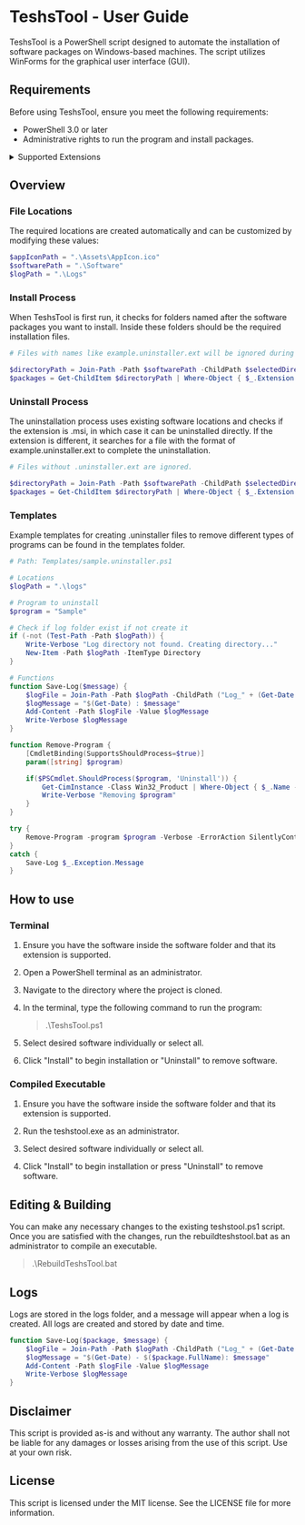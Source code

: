 # TeshsTool - User Guide

TeshsTool is a PowerShell script designed to automate the installation of software packages on Windows-based machines. The script utilizes WinForms for the graphical user interface (GUI).

## Requirements

Before using TeshsTool, ensure you meet the following requirements:

  - PowerShell 3.0 or later
  - Administrative rights to run the program and install packages.

<details>
  <summary>Supported Extensions</summary>

  - .exe
  - .msi
  - .reg
  - .ps1
  - .vbs

</details>

## Overview

### File Locations

The required locations are created automatically and can be customized by modifying these values:

  ``` powershell
  $appIconPath = ".\Assets\AppIcon.ico"
  $softwarePath = ".\Software"
  $logPath = ".\Logs"
  ```

### Install Process

When TeshsTool is first run, it checks for folders named after the software packages you want to install. Inside these folders should be the required installation files.

  ```powershell
  # Files with names like example.uninstaller.ext will be ignored during installation.

  $directoryPath = Join-Path -Path $softwarePath -ChildPath $selectedDirectory.Name
  $packages = Get-ChildItem $directoryPath | Where-Object { $_.Extension -match "/*.(exe|msi|reg|ps1|vbs)$" -and $_.Name -notmatch '\.uninstaller\.\w+$' }
  ```

### Uninstall Process

The uninstallation process uses existing software locations and checks if the extension is .msi, in which case it can be uninstalled directly. If the extension is different, it searches for a file with the format of example.uninstaller.ext to complete the uninstallation.

  ```powershell
  # Files without .uninstaller.ext are ignored.

  $directoryPath = Join-Path -Path $softwarePath -ChildPath $selectedDirectory.Name
  $packages = Get-ChildItem $directoryPath | Where-Object { $_.Extension -match "/*.(msi)$" -or $_.Name -match '\.uninstaller\.\w+$' }
  ```

### Templates

Example templates for creating .uninstaller files to remove different types of programs can be found in the templates folder.

``` powershell
# Path: Templates/sample.uninstaller.ps1

# Locations
$logPath = ".\logs"

# Program to uninstall
$program = "Sample"

# Check if log folder exist if not create it
if (-not (Test-Path -Path $logPath)) {
    Write-Verbose "Log directory not found. Creating directory..."
    New-Item -Path $logPath -ItemType Directory
}

# Functions
function Save-Log($message) {
    $logFile = Join-Path -Path $logPath -ChildPath ("Log_" + (Get-Date -Format "yyyyMMdd_HHmmss") + ".txt")
    $logMessage = "$(Get-Date) : $message"
    Add-Content -Path $logFile -Value $logMessage
    Write-Verbose $logMessage
}

function Remove-Program {
    [CmdletBinding(SupportsShouldProcess=$true)]
    param([string] $program)

    if($PSCmdlet.ShouldProcess($program, 'Uninstall')) {
        Get-CimInstance -Class Win32_Product | Where-Object { $_.Name -eq $program } | Invoke-CimMethod -MethodName "Uninstall"
        Write-Verbose "Removing $program"
    }
}

try {
    Remove-Program -program $program -Verbose -ErrorAction SilentlyContinue
}
catch {
    Save-Log $_.Exception.Message
}
```

## How to use

### Terminal

1. Ensure you have the software inside the software folder and that its extension is supported.

2. Open a PowerShell terminal as an administrator.

3. Navigate to the directory where the project is cloned.

4. In the terminal, type the following command to run the program:

    >  .\TeshsTool.ps1

5. Select desired software individually or select all.

6. Click "Install" to begin installation or "Uninstall" to remove software.

### Compiled Executable

1. Ensure you have the software inside the software folder and that its extension is supported.

2. Run the teshstool.exe as an administrator.

3. Select desired software individually or select all.

4. Click "Install" to begin installation or press "Uninstall" to remove software.

## Editing & Building

You can make any necessary changes to the existing teshstool.ps1 script. Once you are satisfied with the changes, run the rebuildteshstool.bat as an administrator to compile an executable.

  > .\RebuildTeshsTool.bat

## Logs

Logs are stored in the logs folder, and a message will appear when a log is created. All logs are created and stored by date and time.

  ``` powershell
  function Save-Log($package, $message) {
      $logFile = Join-Path -Path $logPath -ChildPath ("Log_" + (Get-Date -Format "yyyyMMdd_HHmmss") + ".txt")
      $logMessage = "$(Get-Date) - $($package.FullName): $message"
      Add-Content -Path $logFile -Value $logMessage
      Write-Verbose $logMessage
  }
  ```

## Disclaimer

This script is provided as-is and without any warranty. The author shall not be liable for any damages or losses arising from the use of this script. Use at your own risk.

## License

This script is licensed under the MIT license. See the LICENSE file for more information.
